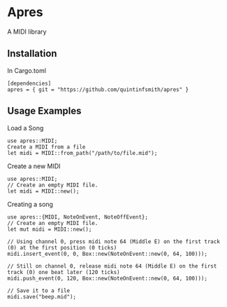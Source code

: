 # Apres
A MIDI library
## Installation
In Cargo.toml
```
[dependencies]
apres = { git = "https://github.com/quintinfsmith/apres" }
```
## Usage Examples
Load a Song
```
use apres::MIDI;
Create a MIDI from a file
let midi = MIDI::from_path("/path/to/file.mid");
```
Create a new MIDI
```
use apres::MIDI;
// Create an empty MIDI file.
let midi = MIDI::new();
```
Creating a song
```
use apres::{MIDI, NoteOnEvent, NoteOffEvent};
// Create an empty MIDI file.
let mut midi = MIDI::new();

// Using channel 0, press midi note 64 (Middle E) on the first track (0) at the first position (0 ticks)
midi.insert_event(0, 0, Box::new(NoteOnEvent::new(0, 64, 100)));

// Still on channel 0, release midi note 64 (Middle E) on the first track (0) one beat later (120 ticks)
midi.push_event(0, 120, Box::new(NoteOnEvent::new(0, 64, 100)));

// Save it to a file
midi.save("beep.mid");
```
